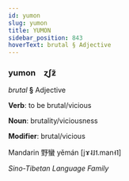 ```yaml
---
id: yumon
slug: yumon
title: YUMON
sidebar_position: 843
hoverText: brutal § Adjective
---
```


### yumon&emsp;<span kind="abugida">ɀʃƶ̃</span>

*brutal* **§** Adjective

**Verb**: to be brutal/vicious

**Noun**: brutality/viciousness

**Modifier**: brutal/vicious

Mandarin 野蠻 yěmán [jɤ˨˩˦.man˧˥]

*Sino-Tibetan Language Family*
